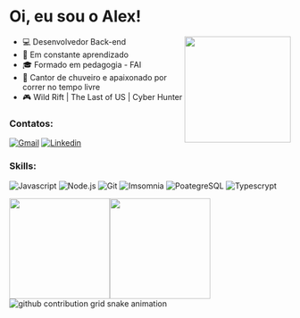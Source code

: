 # Oi, eu sou o Alex! 
<a href="https://github.com/AlexandroCunha">
<img src="https://media.tenor.com/Li7HobCHqa0AAAAi/trial.gif" width="190px" align="right"/>
</a>


- :computer: Desenvolvedor Back-end
- :open_book: Em constante aprendizado
- :mortar_board: Formado em pedagogia - FAI
- :shower: Cantor de chuveiro e apaixonado por correr no tempo livre
- :video_game: Wild Rift | The Last of US | Cyber Hunter


### Contatos:

[![Gmail](https://img.shields.io/badge/-Gmail-c14438?style=flat&logo=Gmail&logoColor=white)](mailto:alexandrocunha4@gmail.com)
[![Linkedin](https://img.shields.io/badge/LinkedIn-0077B5?style=flat&logo=linkedin&logoColor=white)](https://www.linkedin.com/in/alexandrocunha/)
<!--[![Discord](https://img.shields.io/badge/Discord-7289DA?style=flat&logo=discord&logoColor=white)](https://discord.com/channels/@me/625488141679198268)-->


### Skills:

![Javascript](https://img.shields.io/badge/JavaScript-F7DF1E?style=flat&logo=javascript&logoColor=white)
![Node.js](https://img.shields.io/badge/Node.js-43853D?style=flat&logo=node.js&logoColor=white)
![Git](https://img.shields.io/badge/GIT-E44C30?style=flat&logo=git&logoColor=white)
![Imsomnia](https://img.shields.io/badge/Insomnia-5849be?style=flat&logo=insomnia&logoColor=white)
![PoategreSQL](https://img.shields.io/badge/PostgreSQL-316192?style=flat&logo=postgreSQL&logoColor=white)
![Typescrypt](https://img.shields.io/badge/TypeScript-007ACC?style=flat&logo=typescript&logoColor=white)

<!--[![Anurag's GitHub stats-Light](https://github-readme-stats.vercel.app/api?username=AlexandroCunha&show_icons=true&theme=default#gh-light-mode-only)](https://github.com/anuraghazra/github-readme-stats#gh-light-mode-only)-->

<div style="display: flex; flex-direction: row;">
  <div>
    <a href="https://github.com/AlexandroCunha">
      <img height="180em" align="center" src="https://github-readme-stats.vercel.app/api?username=AlexandroCunha&show_icons=true&theme=default#gh-light-mode-only&include_all_commits=true&count_private=true" />
    </a>
  </div>
  <div>
    <a href="https://github.com/AlexandroCunha">
      <img height="180em" align="center" src="https://github-readme-stats.vercel.app/api/top-langs/?username=AlexandroCunha&layout=compact&langs_count=7&theme=default#gh-light-mode-only" />
    </a>
  </div>
</div>


<picture>
  <source media="(prefers-color-scheme: dark)" srcset="https://raw.githubusercontent.com/AlexandroCunha/AlexandroCunha/output/github-contribution-grid-snake-dark.svg">
  <source media="(prefers-color-scheme: light)" srcset="https://raw.githubusercontent.com/AlexandroCunha/AlexandroCunha/output/github-contribution-grid-snake.svg">
  <img alt="github contribution grid snake animation" src="https://raw.githubusercontent.com/AlexandroCunha/AlexandroCunha/output/github-contribution-grid-snake.svg">
</picture>

